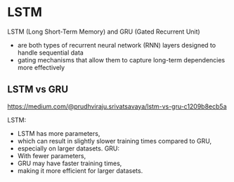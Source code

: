 # LSTM

LSTM (Long Short-Term Memory) and GRU (Gated Recurrent Unit) 
- are both types of recurrent neural network (RNN) layers designed to handle sequential data
- gating mechanisms that allow them to capture long-term dependencies more effectively

## LSTM vs GRU
https://medium.com/@prudhviraju.srivatsavaya/lstm-vs-gru-c1209b8ecb5a

LSTM: 
- LSTM has more parameters,
- which can result in slightly slower training times compared to GRU,
- especially on larger datasets.
GRU:
- With fewer parameters,
- GRU may have faster training times,
- making it more efficient for larger datasets.
